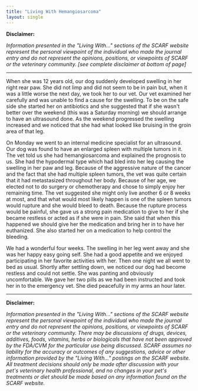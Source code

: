 ```yaml
---
title: "Living With Hemangiosarcoma"
layout: single
---
```


**Disclaimer:**

_Information presented in the "Living With..." sections of the SCARF website represent the personal viewpoint of the individual who made the journal entry and do not represent the opinions, positions, or viewpoints of SCARF or the veterinary community. [see complete disclaimer at bottom of page]_

---

When she was 12 years old, our dog suddenly developed swelling in her right rear paw. She did not limp and did not seem to be in pain but, when it was a little worse the next day, we took her to our vet. Our vet examined her carefully and was unable to find a cause for the swelling. To be on the safe side she started her on antibiotics and she suggested that if she wasn't better over the weekend (this was a Saturday morning) we should arrange to have an ultrasound done. As the weekend progressed the swelling increased and we noticed that she had what looked like bruising in the groin area of that leg.

On Monday we went to an internal medicine specialist for an ultrasound. Our dog was found to have an enlarged spleen with multiple tumors in it. The vet told us she had hemangiosarcoma and explained the prognosis to us. She had the hypodermal type which had bled into her leg causing the swelling in her paw and leg. Because of the aggressive nature of the cancer and the fact that she had multiple spleen tumors, the vet was quite certain that it had metastasized throughout her body. Because of her age, we elected not to do surgery or chemotherapy and chose to simply enjoy her remaining time. The vet suggested she might only live another 6 or 8 weeks at most, and that what would most likely happen is one of the spleen tumors would rupture and she would bleed to death. Because the rupture process would be painful, she gave us a strong pain medication to give to her if she became restless or acted as if she were in pain. She said that when this happened we should give her the medication and bring her in to have her euthanized. She also started her on a medication to help control the bleeding.

We had a wonderful four weeks. The swelling in her leg went away and she was her happy easy going self. She had a good appetite and we enjoyed participating in her favorite activities with her. Then one night we all went to bed as usual. Shortly after settling down, we noticed our dog had become restless and could not settle. She was panting and obviously uncomfortable. We gave her two pills as we had been instructed and took her in to the emergency vet. She died peacefully in my arms an hour later.

---

**Disclaimer:**

_Information presented in the "Living With..." sections of the SCARF website represent the personal viewpoint of the individual who made the journal entry and do not represent the opinions, positions, or viewpoints of SCARF or the veterinary community. There may be discussions of drugs, devices, additives, foods, vitamins, herbs or biologicals that have not been approved by the FDA/CVM for the particular use being discussed. SCARF assumes no liability for the accuracy or outcomes of any suggestions, advice or other information provided by the "Living With..." postings on the SCARF website. All treatment decisions should only be made after discussion with your pet's veterinary health professional, and no changes in your pet's treatments or diet should be made based on any information found on the SCARF website._
